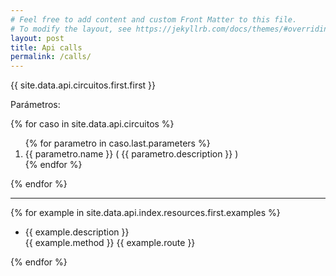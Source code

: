 ```yaml
---
# Feel free to add content and custom Front Matter to this file.
# To modify the layout, see https://jekyllrb.com/docs/themes/#overriding-theme-defaults
layout: post
title: Api calls
permalink: /calls/
---
```

{{ site.data.api.circuitos.first.first }}

Parámetros:

{% for caso in site.data.api.circuitos %}
  <ol>
  {% for parametro in caso.last.parameters %}
    <li>{{ parametro.name  }} ( {{ parametro.description }} ) </li>
  {% endfor %}
  </ol>
{% endfor %}

<hr>
{% for example in site.data.api.index.resources.first.examples %}
 <ul>
   <li> {{ example.description }} </li>
   {{ example.method }}
   {{ example.route }}
 </ul>
{% endfor %}


